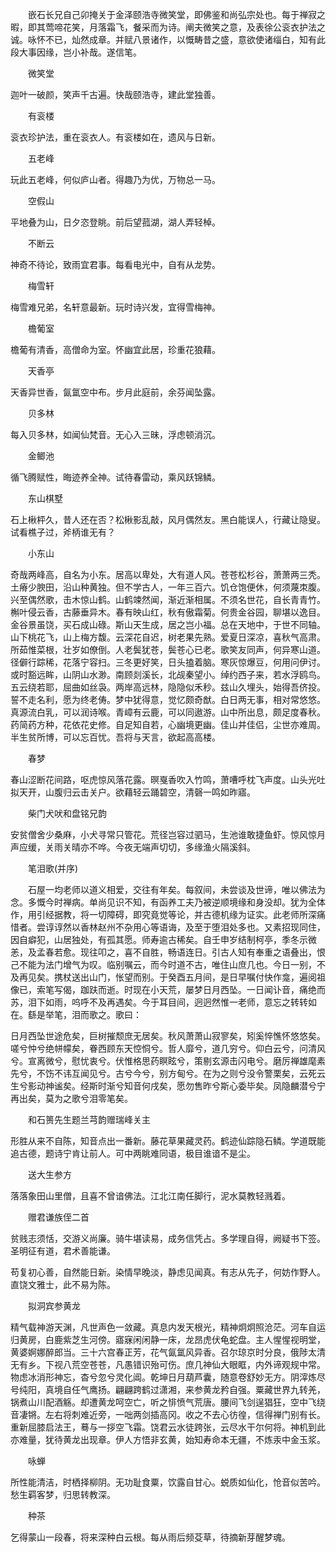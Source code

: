 <!-- { "loadSidebar": true } -->
　　嵌石长兄自己卯掩关于金泽颐浩寺微笑堂，即佛鉴和尚弘宗处也。每于禅寂之暇，即其莺啼花笑，月落霜飞，餐采而为诗。阐夫微笑之意，及表徐公衮衣护法之诚。咏怀不已，灿然成章。并赋八景诸作，以慨畴昔之盛，意欲使诸缁白，知有此段大事因缘，岂小补哉。遂信笔。

　　微笑堂

迦叶一破颜，笑声千古遍。快哉颐浩寺，建此堂独善。

　　有衮楼

衮衣珍护法，重在衮衣人。有衮楼如在，遗风与日新。

　　五老峰

玩此五老峰，何似庐山者。得趣乃为优，万物总一马。

　　空假山

平地叠为山，日夕恣登眺。前后望菰湖，湖人弄轻棹。

　　不断云

神奇不待论，致雨宜君事。每看电光中，自有从龙势。

　　梅雪轩

梅雪难兄弟，名轩意最新。玩时诗兴发，宜得雪梅神。

　　檐葡室

檐葡有清香，高僧命为室。怀幽宜此居，珍重花狼藉。

　　天香亭

天香异世香，氤氲空中布。步月此庭前，余芬闻坠露。

　　贝多林

每入贝多林，如闻仙梵音。无心入三昧，浮虑顿消沉。

　　金鲫池

循飞腾赋性，晦迹养全神。试待春雷动，乘风跃锦鳞。

　　东山棋墅

石上楸枰久，昔人还在否？松楸影乱敲，风月偶然友。黑白能误人，行藏让隐叟。试看樵子过，斧柄谁无有？

　　小东山

奇哉两峰高，自名为小东。居高以卑处，大有道人风。苍苍松杉谷，萧萧两三秃。土瘠少腴田，沿山种黄独。但不学古人，一年三百六。饥仓饱便休，何须蔑朿腹。兴至偶然歌，击木惊山鹤。山鹤竦然闻，渐近渐相属。不须名世花，自长青青竹。槲叶侵云香，古藤垂异木。春有映山红，秋有傲霜菊。何贵金谷园，聊堪以逸目。金谷景虽饶，买石成山碌。斯山天生成，居之岂小福。总在天地中，于世不同轴。山下桃花飞，山上梅方馥。云深花自迟，树老果先熟。爱夏日深凉，喜秋气高肃。所茹惟菜根，壮岁如僚倒。人老鬓犹苍，鬓苍心已老。歌笑友同声，何异寒山道。径僻行踪稀，花落宁容扫。三冬更好笑，日头搕着脑。寒灰惊爆豆，何用问伊讨。或时豁远眸，山阴山水渺。南顾剡溪长，北觇秦望小。绰约西子来，若水浮鸥鸟。五云绕若耶，屈曲如丝袅。两岸高远林，隐隐似禾秒。兹山久埋头，始得吾侪投。誓不走名利，愿为终老俦。梦中犹得意，觉忆颇奇猷。白日两无事，相对常悠悠。真源流白乳，可以润诗喉。青嶂有云鹿，可以同遨游。山中所出息，颇足度春秋。药简药方种，花依花史修。自足知自若，心幽境更幽。佳山并佳侣，尘世亦难周。半生贫所博，可以忘百忧。吾将与天言，欲起高高楼。

　　春梦

春山涩断花间路，呕虎惊风落花露。暝戛香吹入竹鸣，萧嘈呼枕飞声度。山头光吐拟天开，山腹归云击关户。欲藉轻云踊碧空，清磬一鸣如昨寤。

　　柴门犬吠和盘铭兄韵

安贫僧舍少桑麻，小犬寻常只管花。荒径岂容过驷马，生池谁敢捷鱼虾。惊风惊月声应缓，关雨关晴亦不哗。今夜无端声切切，多缘渔火隔溪斜。

　　笔泪歌(并序)

　　石屋一均老师以道义相爱，交往有年矣。每叙间，未尝谈及世谛，唯以佛法为念。多慨今时禅病。单尚见识不知，有函养工夫乃被逆顺境缘和身没却。犹为全体作，用引经据教，将一切障碍，即究竟觉等论，并古德机缘为证实。此老师所深痛惜者。尝谆谆然以香林赵州不杂用心等语诲，及至于堕泪处多也。又素招现同住，因自癖犯，山居独处，有孤其愿。师寿逾古稀矣。自壬申岁结制柯亭，季冬示微恙，及孟春若愈。现往叩之，喜不自胜，畅语连日。引古人知有奉重之语叠出，恨己不能为法门增气为叹。临别嘱云，而今时道不古，唯住山庶几也。今日一别，不及再见矣。携杖送出山门，怅望而别。于癸酉五月间，是日早嘱付快作龛，遍阅祖像已，索笔写偈，跏趺而逝。时现在小天荒，屡梦日月西坠。一日闻讣音，痛绝而苏，泪下如雨，呜呼不及再遇矣。今于耳目间，迥迥然惟一老师，意忘之转转如在。繇是举笔，泪而歌之。歌曰：

日月西坠世途危矣，巨树摧颓庶无居矣。秋风萧萧山寂寥矣，矧奚悴憔怀悠悠矣。嗟兮忡兮绝帡幪矣，眷西顾东天悾恫兮。哲人靡兮，道几穷兮。仰白云兮，问清风兮。宣离微兮，慰忧衷兮。伏惟格思药瞑眩兮，策剔玄源击闪电兮。磨厉禅雄麾素先兮，不饬不讳互闻见兮。古兮今兮，别方甸兮。在为之则兮没令警栗矣，云死云生兮影动神谧矣。经斯时渐兮知音何戌矣，愿勿售昨兮斯心委毕矣。凤隐麟潜兮宁再出矣，莫为之歌兮泪零笔矣。

　　和石篑先生题兰芎韵赠瑞峰关主

形胜从来不自陈，知音点出一番新。藤花草果藏灵药。鹤迹仙踪隐石鳞。学道既能追古德，题诗宁肯让前人。可中两眺难同语，极目谁谙不是尘。

　　送大生参方

落落象田山里僧，且喜不曾谙佛法。江北江南任脚行，泥水莫教轻溅着。

　　赠君谦族侄二首

贫贱志须恬，交游义尚廉。骑牛堪读易，成务信凭占。多学理自得，阙疑书下签。圣明征有道，君术善能谦。

苟复初心善，自然能日新。染情早晚淡，静虑见闻真。有志从先子，何妨作野人。直饶文雅士，此不易为陈。

　　拟洞宾参黄龙

精气载神游天渊，凡世声色一敛藏。真息内发天根光，精神炯炯照沧茫。河车自运归黄房，白鹿紫芝生河傍。寤寐闲闲静一床，龙昂虎伏龟蛇盘。主人惺惺视明堂，黄婆婀娜醉郎当。三十六宫春正芳，花气氤氲风异香。召尔琼京时分良，俄陟太清无有乡。下视八荒空苍苍，凡愚错识殆可伤。庶几神仙大眼眶，内外谛观规中常。物虑冰消形神忘，杳兮忽兮灵化阊。乾坤日月葫芦囊，随意卷舒妙无方。阴滓炼尽号纯阳，真境自任气鹰扬。翩翩跨鹤过潇湘，来参黄龙矜自强。粟藏世界九转羌，锅煮山川配酒觞。却遭黄龙呵空亡，听之悱愤气荒唐。腰间飞剑逞猖狂，空中飞绕音凄锵。左右将刺难近旁，一咄两剑插高冈。收之不去心彷徨，信得禅门别有长。重新屈膝启法王，蓦与一拶空飞霜。饶君云水徒跨张，云尽水干尔何将。神机到此亦难量，犹待黄龙出现章。伊人方悟非玄黄，始知寿命本无疆，不炼汞中金玉浆。

　　咏蝉

所性能清洁，时栖择柳阴。无功耻食粟，饮露自甘心。蜕质如仙化，怆音似苦吟。愁生羁客梦，归思转教深。

　　种茶

乞得蒙山一段春，将来深种白云根。每从雨后频芟草，待摘新芽醒梦魂。
